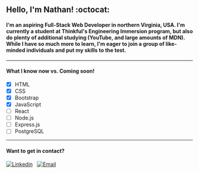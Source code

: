 ## **Hello, I'm Nathan!** :octocat:

#### I'm an aspiring Full-Stack Web Developer in northern Virginia, USA. I'm currently a student at Thinkful's Engineering Immersion program, but also do plenty of additional studying (YouTube, and large amounts of MDN). While I have so much more to learn, I'm eager to join a group of like-minded individuals and put my skills to the test.


-------------------------------------
#### What I know now vs. Coming soon!

- [x] HTML        
- [x] CSS
- [x] Bootstrap  
- [x] JavaScript
- [ ] React      
- [ ] Node.js
- [ ] Express.js 
- [ ] PostgreSQL   

-------------------------------------

#### Want to get in contact? 

[![Linkedin](https://icons.iconarchive.com/icons/limav/flat-gradient-social/32/Linkedin-icon.png)](https://www.linkedin.com/in/nathanielhotchkiss/)
&nbsp;
[![Email](https://icons.iconarchive.com/icons/hopstarter/sleek-xp-basic/32/Mail-icon.png)](mailto:nathanielhotchkiss@gmail.com)
&nbsp;
